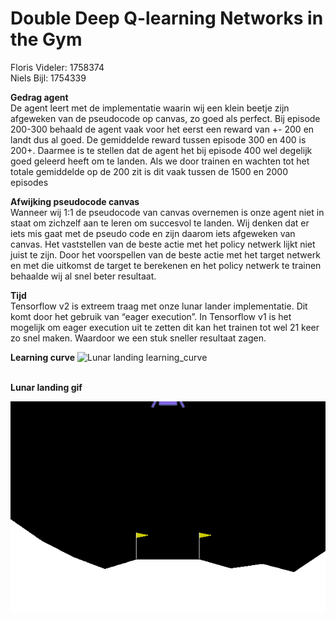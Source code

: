 # Double Deep Q-learning Networks in the Gym

Floris Videler:		1758374 <br>
Niels Bijl:		1754339

<b>Gedrag agent</b><br>
De agent leert met de implementatie waarin wij een klein beetje zijn afgeweken van de pseudocode op canvas, zo goed als perfect. Bij episode 200-300 behaald de agent vaak voor het eerst een reward van +- 200 en landt dus al goed. De gemiddelde reward tussen episode 300 en 400 is 200+. Daarmee is te stellen dat de agent het bij episode 400 wel degelijk goed geleerd heeft om te landen. Als we door trainen en wachten tot het totale gemiddelde op de 200 zit is dit vaak tussen de 1500 en 2000 episodes
<br>

<b>Afwijking pseudocode canvas</b> <br>
Wanneer wij 1:1 de pseudocode van canvas overnemen is onze agent niet in staat om zichzelf aan te leren om succesvol te landen. Wij denken dat er iets mis gaat met de pseudo code en zijn daarom iets afgeweken van canvas. Het vaststellen van de beste actie met het policy netwerk lijkt niet juist te zijn. Door het voorspellen van de beste actie met het target netwerk en met die uitkomst de target te berekenen en het policy netwerk te trainen behaalde wij al snel beter resultaat.
<br>

<b>Tijd</b> <br>
Tensorflow v2 is extreem traag met onze lunar lander implementatie. Dit komt door het gebruik van “eager execution”. In Tensorflow v1 is het mogelijk om eager execution uit te zetten dit kan het trainen tot wel 21 keer zo snel maken. Waardoor we een stuk sneller resultaat zagen.
<br>

<b>Learning curve</b>
![Lunar landing learning_curve](https://i.ibb.co/NSp9Krr/lunarlanding.png)

<br>
<b>Lunar landing gif</b>

![Lunar landing gif](https://github.com/florisvideler/Adaptive-Systems/blob/main/double-deep-q-learning-networks-in-the-gym/assets/lunar.gif?raw=true)